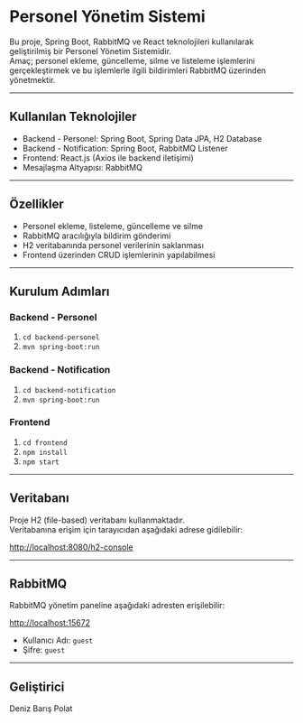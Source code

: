 # Personel Yönetim Sistemi

Bu proje, Spring Boot, RabbitMQ ve React teknolojileri kullanılarak geliştirilmiş bir Personel Yönetim Sistemidir.  
Amaç; personel ekleme, güncelleme, silme ve listeleme işlemlerini gerçekleştirmek ve bu işlemlerle ilgili bildirimleri RabbitMQ üzerinden yönetmektir.

---

## Kullanılan Teknolojiler
- Backend - Personel: Spring Boot, Spring Data JPA, H2 Database  
- Backend - Notification: Spring Boot, RabbitMQ Listener  
- Frontend: React.js (Axios ile backend iletişimi)  
- Mesajlaşma Altyapısı: RabbitMQ  

---

## Özellikler
- Personel ekleme, listeleme, güncelleme ve silme  
- RabbitMQ aracılığıyla bildirim gönderimi  
- H2 veritabanında personel verilerinin saklanması  
- Frontend üzerinden CRUD işlemlerinin yapılabilmesi  

---

## Kurulum Adımları

### Backend - Personel
1. `cd backend-personel`  
2. `mvn spring-boot:run`  

### Backend - Notification
1. `cd backend-notification`  
2. `mvn spring-boot:run`  

### Frontend
1. `cd frontend`  
2. `npm install`  
3. `npm start`  

---

## Veritabanı
Proje H2 (file-based) veritabanı kullanmaktadır.  
Veritabanına erişim için tarayıcıdan aşağıdaki adrese gidilebilir:  

[http://localhost:8080/h2-console](http://localhost:8080/h2-console)

---

## RabbitMQ
RabbitMQ yönetim paneline aşağıdaki adresten erişilebilir:  

[http://localhost:15672](http://localhost:15672)

- Kullanıcı Adı: `guest`  
- Şifre: `guest`  

---

## Geliştirici
Deniz Barış Polat